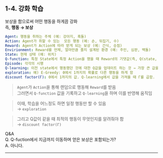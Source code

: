 ## 1-4. 강화  학습  
보상을 함으로써 어떤 행동을 하게끔 강화  
즉, **행동 → 보상**  

```yaml
Agent: 행동을 취하는 주체 (예: 강아지, 흑돌)
Action: Agent가 취할 수 있는  모든 행동 (예: 손, 뒤집기, 수)
Reward: Agent가 Action에 따라 받게 되는 보상 (예: 간식, 승점)
Envirionment: Reward를 언제, 얼마만큼 줄지 설계된 환경 (예: 주인, 심판, 백돌)
State: 현재 상태 (예: 위치)
Q-function: 특정 State에서 특정 Action을 했을 때 Reward의 기댓값(즉, Q(state, action)에 대한 함수)
Episode: 각각의 시행
Q-learning: 이전 state에서 행동했던 것에 대한 Q값을 업데이트 하는 것 → 가장 큰 값을 가지고 옴
exploration: 예) E-Greedy: 0에서 1까지의 확률로 다른 행동을 하게 함
discount factor(Γ): 0에서 1까지의 값. Q-learning에서 값을 가져올 때 Γ를 곱함.
```
> `Agent`가 `Action`을 통해 랜덤으로 행동해 `Reward`를 받음  
그러면서 `Q-function` 값을 기록하고 `Q-learning`을 하며 이를 반영해 움직임  
  
> 이때, 학습을 어느정도 하면 일정 행동만 할 수 있음  
→ `exploration`

> 그리고 Q값이 같을 때 최적의 행동이 무엇인지를 알려줘야 함  
→ `discount factor(Γ)`


  
Q&A    
Q. Q-fuction에서 지금까지 이동하며 얻은 보상은 포함되는가?  
A. 아니다.  

---
